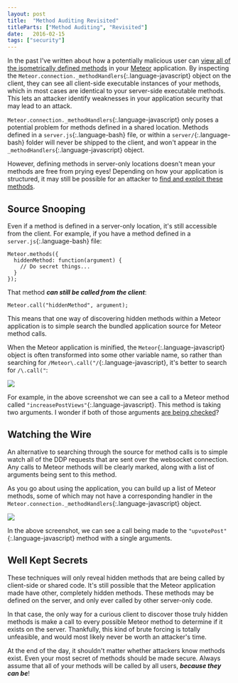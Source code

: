 ```yaml
---
layout: post
title:  "Method Auditing Revisited"
titleParts: ["Method Auditing", "Revisited"]
date:   2016-02-15
tags: ["security"]
---
```


In the past I've written about how a potentially malicious user can [view all of the isometrically defined methods](http://blog.east5th.co/2015/04/15/black-box-meteor-method-auditing/) in your [Meteor](https://www.meteor.com/) application. By inspecting the `Meteor.connection._methodHandlers`{:.language-javascript} object on the client, they can see all client-side executable instances of your methods, which in most cases are identical to your server-side executable methods. This lets an attacker identify weaknesses in your application security that may lead to an attack.

`Meteor.connection._methodHandlers`{:.language-javascript} only poses a potential problem for methods defined in a shared location. Methods defined in a `server.js`{:.language-bash} file, or within a `server/`{:.language-bash} folder will never be shipped to the client, and won't appear in the `_methodHandlers`{:.language-javascript} object.

However, defining methods in server-only locations doesn't mean your methods are free from prying eyes! Depending on how your application is structured, it may still be possible for an attacker to [find and exploit these methods](http://blog.east5th.co/2016/02/01/sending-emails-through-hidden-methods/).

## Source Snooping

Even if a method is defined in a server-only location, it's still accessible from the client. For example, if you have a method defined in a `server.js`{:.language-bash} file:

<pre class="language-javascript"><code class="language-javascript">Meteor.methods({
  hiddenMethod: function(argument) {
    // Do secret things...
  }
});
</code></pre>

That method ___can still be called from the client___:

<pre class="language-javascript"><code class="language-javascript">Meteor.call("hiddenMethod", argument);
</code></pre>

This means that one way of discovering hidden methods within a Meteor application is to simple search the bundled application source for Meteor method calls.

When the Meteor application is minified, the `Meteor`{:.language-javascript} object is often transformed into some other variable name, so rather than searching for `/Meteor\.call("/`{:.language-javascript}, it's better to search for `/\.call("`:

<img src="https://s3-us-west-1.amazonaws.com/www.1pxsolidtomato.com/call.png" style="max-width: 100%">

For example, in the above screenshot we can see a call to a Meteor method called `"increasePostViews"`{:.language-javascript}. This method is taking two arguments. I wonder if both of those arguments [are being checked](http://blog.east5th.co/2015/07/27/check-checker-checks-your-checks/)?

## Watching the Wire

An alternative to searching through the source for method calls is to simple watch all of the DDP requests that are sent over the websocket connection. Any calls to Meteor methods will be clearly marked, along with a list of arguments being sent to this method.

As you go about using the application, you can build up a list of Meteor methods, some of which may not have a corresponding handler in the `Meteor.connection._methodHandlers`{:.language-javascript} object.

<img src="https://s3-us-west-1.amazonaws.com/www.1pxsolidtomato.com/upvote.png" style="max-width: 100%">

In the above screenshot, we can see a call being made to the `"upvotePost"`{:.language-javascript} method with a single arguments.

## Well Kept Secrets

These techniques will only reveal hidden methods that are being called by client-side or shared code. It's still possible that the Meteor application made have other, completely hidden methods. These methods may be defined on the server, and only ever called by other server-only code.

In that case, the only way for a curious client to discover those truly hidden methods is make a call to every possible Meteor method to determine if it exists on the server. Thankfully, this kind of brute forcing is totally unfeasible, and would most likely never be worth an attacker's time.

At the end of the day, it shouldn't matter whether attackers know methods exist. Even your most secret of methods should be made secure. Always assume that all of your methods will be called by all users, ___because they can be___!
